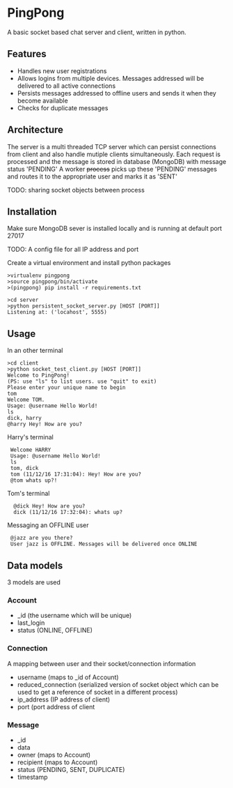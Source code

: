 # PingPong
A basic socket based chat server and client, written in python.


## Features
- Handles new user registrations
- Allows logins from multiple devices. Messages addressed will be delivered to all active connections
- Persists messages addressed to offline users and sends it when they become available
- Checks for duplicate messages

## Architecture

The server is a multi threaded TCP server which can persist connections from client 
and also handle mutiple clients simultaneously.
Each request is processed and the message is stored in database (MongoDB) with message status 'PENDING'
A worker ~~process~~ picks up these 'PENDING' messages and routes it to the appropriate user and marks it as 'SENT'

TODO: sharing socket objects between process

## Installation
Make sure MongoDB sever is installed locally and is running at default port 27017

TODO: A config file for all IP address and port

Create a virtual environment and install python packages

    >virtualenv pingpong
    >source pingpong/bin/activate
    >(pingpong) pip install -r requirements.txt

    >cd server
    >python persistent_socket_server.py [HOST [PORT]]
    Listening at: ('locahost', 5555)

## Usage
In an other terminal

    >cd client
    >python socket_test_client.py [HOST [PORT]]
    Welcome to PingPong!
    (PS: use "ls" to list users. use "quit" to exit)
    Please enter your unique name to begin
    tom
    Welcome TOM.
    Usage: @username Hello World!
    ls
    dick, harry
    @harry Hey! How are you?
    
 Harry's terminal
 
     Welcome HARRY
     Usage: @username Hello World!
     ls
     tom, dick
     tom (11/12/16 17:31:04): Hey! How are you?
     @tom whats up?!
     
Tom's terminal

      @dick Hey! How are you?
      dick (11/12/16 17:32:04): whats up?
      
 Messaging an OFFLINE user
 
     @jazz are you there?
     User jazz is OFFLINE. Messages will be delivered once ONLINE

## Data models
3 models are used
### Account
* _id (the username which will be unique)
* last_login
* status (ONLINE, OFFLINE)

### Connection
A mapping between user and their socket/connection information

* username (maps to _id of Account)
* reduced_connection (serialized version of socket object which can be used to get a reference of socket in a different process)
* ip_address (IP address of client)
* port (port address of client

### Message
* _id 
* data
* owner (maps to Account)
* recipient (maps to Account)
* status (PENDING, SENT, DUPLICATE)
* timestamp
